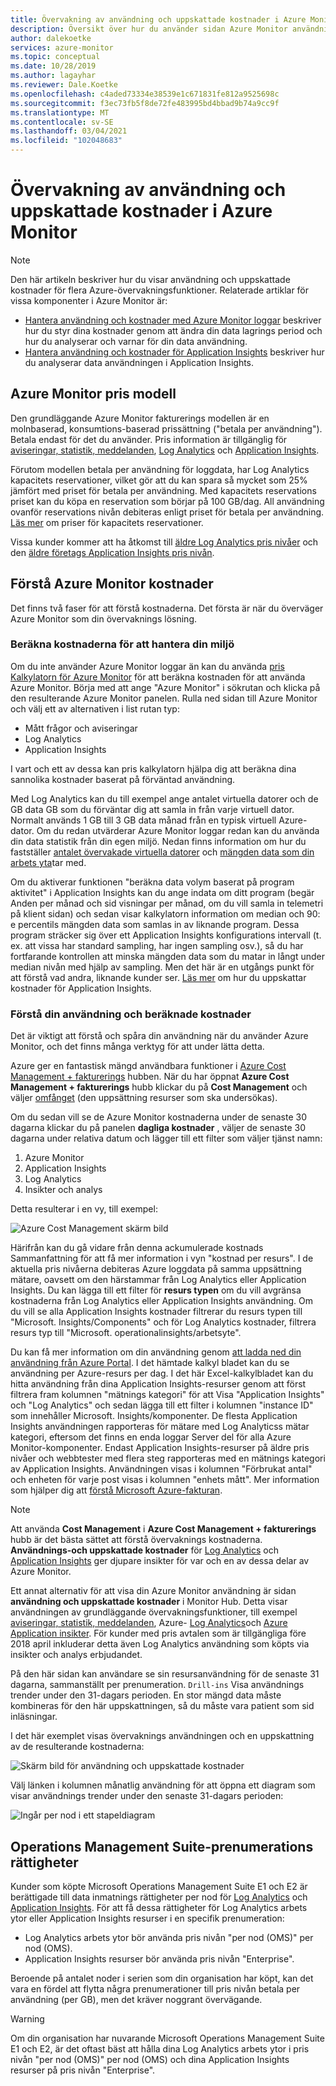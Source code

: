 ```yaml
---
title: Övervakning av användning och uppskattade kostnader i Azure Monitor
description: Översikt över hur du använder sidan Azure Monitor användning och uppskattade kostnader
author: dalekoetke
services: azure-monitor
ms.topic: conceptual
ms.date: 10/28/2019
ms.author: lagayhar
ms.reviewer: Dale.Koetke
ms.openlocfilehash: c4aded73334e38539e1c671831fe812a9525698c
ms.sourcegitcommit: f3ec73fb5f8de72fe483995bd4bbad9b74a9cc9f
ms.translationtype: MT
ms.contentlocale: sv-SE
ms.lasthandoff: 03/04/2021
ms.locfileid: "102048683"
---
```

# <a name="monitoring-usage-and-estimated-costs-in-azure-monitor"></a>Övervakning av användning och uppskattade kostnader i Azure Monitor

> [!NOTE]
> Den här artikeln beskriver hur du visar användning och uppskattade kostnader för flera Azure-övervakningsfunktioner. Relaterade artiklar för vissa komponenter i Azure Monitor är:
> - [Hantera användning och kostnader med Azure Monitor loggar](logs/manage-cost-storage.md) beskriver hur du styr dina kostnader genom att ändra din data lagrings period och hur du analyserar och varnar för din data användning.
> - [Hantera användning och kostnader för Application Insights](app/pricing.md) beskriver hur du analyserar data användningen i Application Insights.

## <a name="azure-monitor-pricing-model"></a>Azure Monitor pris modell

Den grundläggande Azure Monitor fakturerings modellen är en molnbaserad, konsumtions-baserad prissättning ("betala per användning"). Betala endast för det du använder. Pris information är tillgänglig för [aviseringar, statistik, meddelanden](https://azure.microsoft.com/pricing/details/monitor/), [Log Analytics](https://azure.microsoft.com/pricing/details/log-analytics/) och [Application Insights](https://azure.microsoft.com/pricing/details/application-insights/). 

Förutom modellen betala per användning för loggdata, har Log Analytics kapacitets reservationer, vilket gör att du kan spara så mycket som 25% jämfört med priset för betala per användning. Med kapacitets reservations priset kan du köpa en reservation som börjar på 100 GB/dag. All användning ovanför reservations nivån debiteras enligt priset för betala per användning. [Läs mer](https://azure.microsoft.com/pricing/details/monitor/) om priser för kapacitets reservationer.

Vissa kunder kommer att ha åtkomst till [äldre Log Analytics pris nivåer](logs/manage-cost-storage.md#legacy-pricing-tiers) och den [äldre företags Application Insights pris nivån](app/pricing.md#legacy-enterprise-per-node-pricing-tier). 

## <a name="understanding-your-azure-monitor-costs"></a>Förstå Azure Monitor kostnader

Det finns två faser för att förstå kostnaderna. Det första är när du överväger Azure Monitor som din övervaknings lösning. 

### <a name="estimating-the-costs-to-manage-your-environment"></a>Beräkna kostnaderna för att hantera din miljö

Om du inte använder Azure Monitor loggar än kan du använda [pris Kalkylatorn för Azure Monitor](https://azure.microsoft.com/pricing/calculator/?service=monitor) för att beräkna kostnaden för att använda Azure Monitor. Börja med att ange "Azure Monitor" i sökrutan och klicka på den resulterande Azure Monitor panelen. Rulla ned sidan till Azure Monitor och välj ett av alternativen i list rutan typ:

- Mått frågor och aviseringar  
- Log Analytics
- Application Insights

I vart och ett av dessa kan pris kalkylatorn hjälpa dig att beräkna dina sannolika kostnader baserat på förväntad användning.

Med Log Analytics kan du till exempel ange antalet virtuella datorer och de GB data GB som du förväntar dig att samla in från varje virtuell dator. Normalt används 1 GB till 3 GB data månad från en typisk virtuell Azure-dator. Om du redan utvärderar Azure Monitor loggar redan kan du använda din data statistik från din egen miljö. Nedan finns information om hur du fastställer [antalet övervakade virtuella datorer](logs/manage-cost-storage.md#understanding-nodes-sending-data) och [mängden data som din arbets yta](logs/manage-cost-storage.md#understanding-ingested-data-volume)tar med.

Om du aktiverar funktionen "beräkna data volym baserat på program aktivitet" i Application Insights kan du ange indata om ditt program (begär Anden per månad och sid visningar per månad, om du vill samla in telemetri på klient sidan) och sedan visar kalkylatorn information om median och 90: e percentils mängden data som samlas in av liknande program. Dessa program sträcker sig över ett Application Insights konfigurations intervall (t. ex. att vissa har standard sampling, har ingen sampling osv.), så du har fortfarande kontrollen att minska mängden data som du matar in långt under median nivån med hjälp av sampling. Men det här är en utgångs punkt för att förstå vad andra, liknande kunder ser. [Läs mer](app/pricing.md#estimating-the-costs-to-manage-your-application) om hur du uppskattar kostnader för Application Insights.

### <a name="understanding-your-usage-and-estimated-costs"></a>Förstå din användning och beräknade kostnader

Det är viktigt att förstå och spåra din användning när du använder Azure Monitor, och det finns många verktyg för att under lätta detta. 

Azure ger en fantastisk mängd användbara funktioner i [Azure Cost Management + fakturerings](../cost-management-billing/costs/quick-acm-cost-analysis.md?toc=/azure/billing/TOC.json) hubben. När du har öppnat **Azure Cost Management + fakturerings** hubb klickar du på **Cost Management** och väljer [omfånget](../cost-management-billing/costs/understand-work-scopes.md) (den uppsättning resurser som ska undersökas). 

Om du sedan vill se de Azure Monitor kostnaderna under de senaste 30 dagarna klickar du på panelen **dagliga kostnader** , väljer de senaste 30 dagarna under relativa datum och lägger till ett filter som väljer tjänst namn:

1. Azure Monitor
2. Application Insights
3. Log Analytics
4. Insikter och analys

Detta resulterar i en vy, till exempel:

![Azure Cost Management skärm bild](./media/usage-estimated-costs/010.png)

Härifrån kan du gå vidare från denna ackumulerade kostnads Sammanfattning för att få mer information i vyn "kostnad per resurs". I de aktuella pris nivåerna debiteras Azure loggdata på samma uppsättning mätare, oavsett om den härstammar från Log Analytics eller Application Insights. Du kan lägga till ett filter för **resurs typen** om du vill avgränsa kostnaderna från Log Analytics eller Application Insights användning. Om du vill se alla Application Insights kostnader filtrerar du resurs typen till "Microsoft. Insights/Components" och för Log Analytics kostnader, filtrera resurs typ till "Microsoft. operationalinsights/arbetsyte". 

Du kan få mer information om din användning genom [att ladda ned din användning från Azure Portal](../cost-management-billing/manage/download-azure-invoice-daily-usage-date.md#download-usage-in-azure-portal). I det hämtade kalkyl bladet kan du se användning per Azure-resurs per dag. I det här Excel-kalkylbladet kan du hitta användning från dina Application Insights-resurser genom att först filtrera fram kolumnen "mätnings kategori" för att Visa "Application Insights" och "Log Analytics" och sedan lägga till ett filter i kolumnen "instance ID" som innehåller Microsoft. Insights/komponenter.  De flesta Application Insights användningen rapporteras för mätare med Log Analyticss mätar kategori, eftersom det finns en enda loggar Server del för alla Azure Monitor-komponenter.  Endast Application Insights-resurser på äldre pris nivåer och webbtester med flera steg rapporteras med en mätnings kategori av Application Insights.  Användningen visas i kolumnen "Förbrukat antal" och enheten för varje post visas i kolumnen "enhets mått".  Mer information som hjälper dig att [förstå Microsoft Azure-fakturan](../cost-management-billing/understand/review-individual-bill.md). 

> [!NOTE]
> Att använda **Cost Management** i **Azure Cost Management + fakturerings** hubb är det bästa sättet att förstå övervaknings kostnaderna.  **Användnings-och uppskattade kostnader** för [Log Analytics](logs/manage-cost-storage.md#understand-your-usage-and-estimate-costs) och [Application Insights](app/pricing.md#understand-your-usage-and-estimate-costs) ger djupare insikter för var och en av dessa delar av Azure Monitor.

Ett annat alternativ för att visa din Azure Monitor användning är sidan **användning och uppskattade kostnader** i Monitor Hub. Detta visar användningen av grundläggande övervakningsfunktioner, till exempel [aviseringar, statistik, meddelanden](https://azure.microsoft.com/pricing/details/monitor/), Azure- [Log Analytics](https://azure.microsoft.com/pricing/details/log-analytics/)och [Azure Application insikter](https://azure.microsoft.com/pricing/details/application-insights/). För kunder med pris avtalen som är tillgängliga före 2018 april inkluderar detta även Log Analytics användning som köpts via insikter och analys erbjudandet.

På den här sidan kan användare se sin resursanvändning för de senaste 31 dagarna, sammanställt per prenumeration. `Drill-ins` Visa användnings trender under den 31-dagars perioden. En stor mängd data måste kombineras för den här uppskattningen, så du måste vara patient som sid inläsningar.

I det här exemplet visas övervaknings användningen och en uppskattning av de resulterande kostnaderna:

![Skärm bild för användning och uppskattade kostnader](./media/usage-estimated-costs/001.png)

Välj länken i kolumnen månatlig användning för att öppna ett diagram som visar användnings trender under den senaste 31-dagars perioden: 

![Ingår per nod i ett stapeldiagram](./media/usage-estimated-costs/002.png)

## <a name="operations-management-suite-subscription-entitlements"></a>Operations Management Suite-prenumerations rättigheter

Kunder som köpte Microsoft Operations Management Suite E1 och E2 är berättigade till data inmatnings rättigheter per nod för [Log Analytics](https://www.microsoft.com/cloud-platform/operations-management-suite) och [Application Insights](app/pricing.md). För att få dessa rättigheter för Log Analytics arbets ytor eller Application Insights resurser i en specifik prenumeration: 

- Log Analytics arbets ytor bör använda pris nivån "per nod (OMS)" per nod (OMS).
- Application Insights resurser bör använda pris nivån "Enterprise".

Beroende på antalet noder i serien som din organisation har köpt, kan det vara en fördel att flytta några prenumerationer till pris nivån betala per användning (per GB), men det kräver noggrant övervägande.

> [!WARNING]
> Om din organisation har nuvarande Microsoft Operations Management Suite E1 och E2, är det oftast bäst att hålla dina Log Analytics arbets ytor i pris nivån "per nod (OMS)" per nod (OMS) och dina Application Insights resurser på pris nivån "Enterprise". 
>

